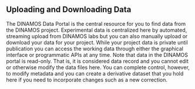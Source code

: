 ## Uploading and Downloading Data

The DINAMOS Data Portal is the central resource for you to find data from the DINAMOS project. Experimental data is centralized here by automated, streaming upload from DINAMOS labs but you can also manually upload or download your data for your project. While your project data is private until publication you can access the working data through either the graphical interface or programmatic APIs at any time.  Note that data in the DINAMOS portal is read-only. That is, it is considered data record and you cannot edit or otherwise modify the data files here. You can complete control, however, to modify metadata and you can create a derivative dataset that you hold here if you need to incorporate changes such as a new correction. 

